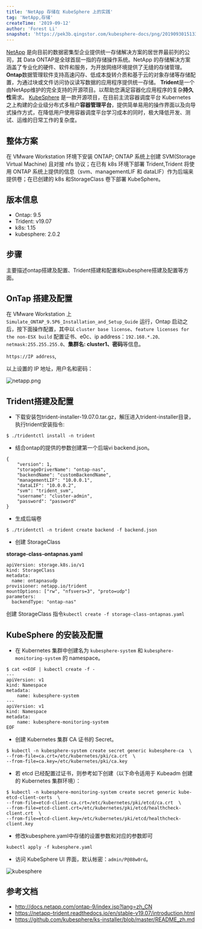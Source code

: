 ```yaml
---
title: 'NetApp 存储在 KubeSphere 上的实践'
tag: 'NetApp,存储'
createTime: '2019-09-12'
author: 'Forest Li'
snapshot: 'https://pek3b.qingstor.com/kubesphere-docs/png/20190930151339.png'
---
```


[NetApp](https://www.netapp.com/cn/index.aspx) 是向目前的数据密集型企业提供统一存储解决方案的居世界最前列的公司，其 Data ONTAP是全球首屈一指的存储操作系统。NetApp 的存储解决方案涵盖了专业化的硬件、软件和服务，为开放网络环境提供了无缝的存储管理。
**Ontap**数据管理软件支持高速闪存、低成本旋转介质和基于云的对象存储等存储配置，为通过块或文件访问协议读写数据的应用程序提供统一存储。
**Trident**是一个由NetApp维护的完全支持的开源项目。以帮助您满足容器化应用程序的复杂**持久性**需求。
[KubeSphere](https://github.com/kubesphere) 是一款开源项目，在目前主流容器调度平台 Kubernetes 之上构建的企业级分布式多租户**容器管理平台**，提供简单易用的操作界面以及向导式操作方式，在降低用户使用容器调度平台学习成本的同时，极大降低开发、测试、运维的日常工作的复杂度。


## 整体方案

在 VMware Workstation 环境下安装 ONTAP; ONTAP 系统上创建 SVM(Storage Virtual Machine) 且对接 nfs 协议；在已有 k8s 环境下部署 Trident,Trident 将使用 ONTAP 系统上提供的信息（svm、managementLIF 和 dataLIF）作为后端来提供卷；在已创建的 k8s 和StorageClass 卷下部署 KubeSphere。

## 版本信息

- Ontap: 9.5
- Trident: v19.07
- k8s: 1.15
- kubesphere: 2.0.2

## 步骤

主要描述ontap搭建及配置、Trident搭建和配置和kubesphere搭建及配置等方面。

## OnTap 搭建及配置

在 VMware Workstation 上 `Simulate_ONTAP_9.5P6_Installation_and_Setup_Guide` 运行，Ontap 启动之后，按下面操作配置，其中以 `cluster base license`、`feature licenses for the non-ESX build` 配置证书、e0c、ip address：`192.168.*.20、netmask:255.255.255.0`、**集群名: cluster1、密码**等信息。

`https://IP address`,

以上设置的 IP 地址，用户名和密码：

![netapp.png](http://ww1.sinaimg.cn/large/006bbiLEgy1g6t9q3s4kkj30yf0l8qsj.jpg)

## Trident搭建及配置

* 下载安装包trident-installer-19.07.0.tar.gz，解压进入trident-installer目录，执行trident安装指令:

```
$ ./tridentctl install -n trident
```

* 结合ontap的提供的参数创建第一个后端vi backend.json。

```
{
    "version": 1,
    "storageDriverName": "ontap-nas",
    "backendName": "customBackendName",
    "managementLIF": "10.0.0.1",
    "dataLIF": "10.0.0.2",
    "svm": "trident_svm",
    "username": "cluster-admin",
    "password": "password"
}
```

* 生成后端卷

```
$ ./tridentctl -n trident create backend -f backend.json
```

* 创建 StorageClass

**storage-class-ontapnas.yaml**

```
apiVersion: storage.k8s.io/v1
kind: StorageClass
metadata:
  name: ontapnasudp
provisioner: netapp.io/trident
mountOptions: ["rw", "nfsvers=3", "proto=udp"]
parameters:
  backendType: "ontap-nas"
```
创建 StorageClass 指令`kubectl create -f storage-class-ontapnas.yaml`

## KubeSphere 的安装及配置

* 在 Kubernetes 集群中创建名为 `kubesphere-system` 和 `kubesphere-monitoring-system` 的 namespace。

```
$ cat <<EOF | kubectl create -f -
---
apiVersion: v1
kind: Namespace
metadata:
    name: kubesphere-system
---
apiVersion: v1
kind: Namespace
metadata:
    name: kubesphere-monitoring-system
EOF
```

* 创建 Kubernetes 集群 CA 证书的 Secret。

```
$ kubectl -n kubesphere-system create secret generic kubesphere-ca  \
--from-file=ca.crt=/etc/kubernetes/pki/ca.crt  \
--from-file=ca.key=/etc/kubernetes/pki/ca.key
```

* 若 etcd 已经配置过证书，则参考如下创建（以下命令适用于 Kubeadm 创建的 Kubernetes 集群环境）：

```
$ kubectl -n kubesphere-monitoring-system create secret generic kube-etcd-client-certs  \
--from-file=etcd-client-ca.crt=/etc/kubernetes/pki/etcd/ca.crt  \
--from-file=etcd-client.crt=/etc/kubernetes/pki/etcd/healthcheck-client.crt  \
--from-file=etcd-client.key=/etc/kubernetes/pki/etcd/healthcheck-client.key
```

* 修改kubesphere.yaml中存储的设置参数和对应的参数即可

`kubectl apply -f kubesphere.yaml`

* 访问 KubeSphere UI 界面，默认帐密：`admin/P@88w0rd`。

![kubesphere](https://pek3b.qingstor.com/kubesphere-docs/png/20190912002602.png)

## 参考文档

- http://docs.netapp.com/ontap-9/index.jsp?lang=zh_CN
- https://netapp-trident.readthedocs.io/en/stable-v19.07/introduction.html
- https://github.com/kubesphere/ks-installer/blob/master/README_zh.md
